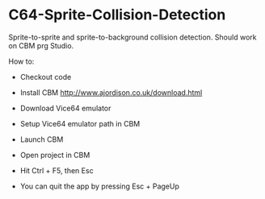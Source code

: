 # C64-Sprite-Collision-Detection

Sprite-to-sprite and sprite-to-background collision detection. Should work on CBM prg Studio.

How to:
- Checkout code
- Install CBM http://www.ajordison.co.uk/download.html
- Download Vice64 emulator
- Setup Vice64 emulator path in CBM

- Launch CBM
- Open project in CBM
- Hit Ctrl + F5, then Esc
- You can quit the app by pressing Esc + PageUp
